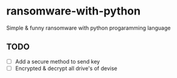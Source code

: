 # ransomware-with-python
Simple &amp; funny ransomware with python progaramming language

## TODO
- [ ] Add a secure method to send key
- [ ] Encrypted & decrypt all drive's of devise

